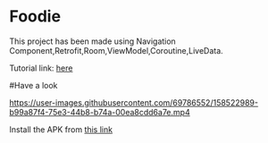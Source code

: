 # Foodie

This project has been made using Navigation Component,Retrofit,Room,ViewModel,Coroutine,LiveData.

Tutorial link: [here](https://www.youtube.com/playlist?list=PLj76U7gxVixTYE8n2X_z50nP3O8TqyBb3)

#Have a look 


https://user-images.githubusercontent.com/69786552/158522989-b99a87f4-75e3-44b8-b74a-00ea8cdd6a7e.mp4

Install the APK from [this link](https://drive.google.com/file/d/1E8cJktIVT_0imSPORt4Wg7S3QMZ-iXO4/view?usp=sharing)



